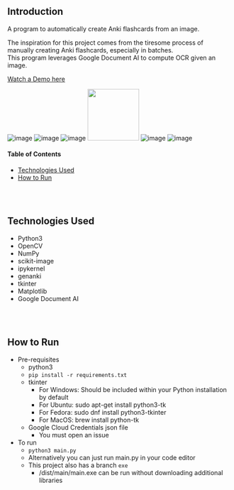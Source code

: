 ## Introduction

A program to automatically create Anki flashcards from an image.

The inspiration for this project comes from the tiresome process of manually creating Anki flashcards, especially in batches.<br>
This program leverages Google Document AI to compute OCR given an image.


[Watch a Demo here](https://www.youtube.com/watch?v=YgO4WUwoPPU)

![image](https://github.com/HenryZhangxiao/Anki-Automation/assets/44578113/fd07bdd5-9565-49f0-b1f1-7804f0831e34)
![image](https://github.com/HenryZhangxiao/Anki-Automation/assets/44578113/7e9b3da1-0651-41cb-b987-615a2357c0fe)
![image](https://github.com/HenryZhangxiao/Anki-Automation/assets/44578113/c215ae66-06cf-4a90-9ef0-53e00dbfa029)
<img src="https://github.com/HenryZhangxiao/Anki-Automation/assets/44578113/51160a12-f440-480b-9358-40097bec57dc" height="116">
![image](https://github.com/HenryZhangxiao/Anki-Automation/assets/44578113/31739e97-fcec-44a4-b08a-3f6110a8f991)
![image](https://github.com/HenryZhangxiao/Anki-Automation/assets/44578113/c297a8ee-040c-48ea-91cd-30f7baab15f5)


#### Table of Contents
- [Technologies Used ](#technologies)
- [How to Run ](#run)


<br></br>
## Technologies Used <a name="technologies"></a>
- Python3
- OpenCV
- NumPy
- scikit-image
- ipykernel
- genanki
- tkinter
- Matplotlib
- Google Document AI


<br></br>

## How to Run <a name="run"></a>
- Pre-requisites
  - python3
  - `pip install -r requirements.txt`
  - tkinter
    - For Windows: Should be included within your Python installation by default
    - For Ubuntu: sudo apt-get install python3-tk
    - For Fedora: sudo dnf install python3-tkinter
    - For MacOS: brew install python-tk
  - Google Cloud Credentials json file
    - You must open an issue
- To run
  - `python3 main.py`
  - Alternatively you can just run main.py in your code editor
  - This project also has a branch `exe`
    - /dist/main/main.exe can be run without downloading additional libraries

